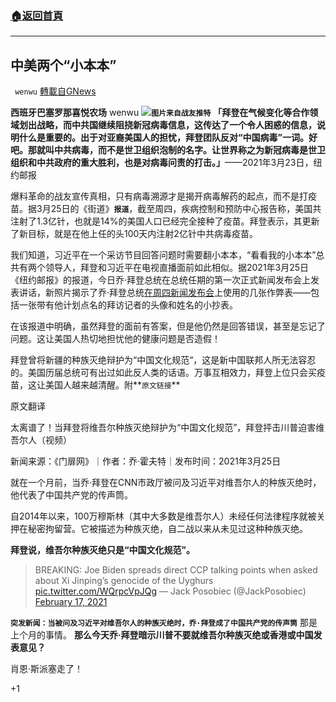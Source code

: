 ###  [:house:返回首頁](https://github.com/ourhimalayas/txt)
---

## 中美两个“小本本”
` wenwu` [轉載自GNews](https://gnews.org/zh-hans/1019122/)

**西班牙巴塞罗那喜悦农场** wenwu
![]()![](https://gnews.org/wp-content/uploads/2021/03/Screen-Shot-2021-03-25-at-8.22.45-PM.png)**`图片来自战友推特`**
**「拜登在气候变化等合作领域划出战略，而中共国继续阻挠新冠病毒信息，这传达了一个令人困惑的信息，说明什么是重要的。出于对亚裔美国人的担忧，拜登团队反对“中国病毒”一词。好吧。那就叫中共病毒，而不是世卫组织泡制的名字。让世界称之为新冠病毒是世卫组织和中共政府的重大胜利，也是对病毒问责的打击。」**——2021年3月23日，纽约邮报

爆料革命的战友宣传真相，只有病毒溯源才是揭开病毒解药的起点，而不是打疫苗。据3月25日的《街道》**`报道`**，截至周四，疾病控制和预防中心报告称，美国共注射了1.3亿针，也就是14%的美国人口已经完全接种了疫苗。拜登表示，其更新了新目标，就是在他上任的头100天内注射2亿针中共病毒疫苗。

我们知道，习近平在一个采访节目回答问题时需要翻小本本，“看看我的小本本”总共有两个领导人，拜登和习近平在电视直播面前如此相似。据2021年3月25日《纽约邮报》的报道，今日乔·拜登总统在总统任期的第一次正式新闻发布会上发表讲话，新照片揭示了乔·拜登总统[在周四新闻发布会](https://nypost.com/2021/03/25/biden-kicks-off-first-formal-press-conference-at-white-house/)上使用的几张作弊表——包括一张带有他计划点名的拜访记者的头像和姓名的小抄表。

在该报道中明确，虽然拜登的面前有答案，但是他仍然是回答错误，甚至是忘记了问题。这让美国人热切地担忧他的健康问题是否造假！

拜登曾将新疆的种族灭绝辩护为“中国文化规范“，这是新中国联邦人所无法容忍的。美国历届总统可有出过如此反人类的话语。万事互相效力，拜登上位只会买疫苗，这让美国人越来越清醒。附**`原文链接`**

原文翻译

太离谱了！当拜登将维吾尔种族灭绝辩护为“中国文化规范”，拜登抨击川普迫害维吾尔人（视频）

新闻来源：《门扉网》｜作者：乔·霍夫特｜发布时间：2021年3月25日

就在一个月前，当乔·拜登在CNN市政厅被问及习近平对维吾尔人的种族灭绝时，他代表了中国共产党的传声筒。

自2014年以来，100万穆斯林（其中大多数是维吾尔人）未经任何法律程序就被关押在秘密拘留营。它被描述为种族灭绝，自二战以来从未见过这种种族灭绝。

**拜登说，维吾尔种族灭绝只是“中国文化规范”。**



> BREAKING: Joe Biden spreads direct CCP talking points when asked about Xi Jinping’s genocide of the Uyghurs [pic.twitter.com/WQrpcVpJQg](https://t.co/WQrpcVpJQg)
> — Jack Posobiec (@JackPosobiec) [February 17, 2021](https://twitter.com/JackPosobiec/status/1361890213669310464?ref_src=twsrc%5Etfw)


**`突发新闻：当被问及习近平对维吾尔人的种族灭绝时，乔·拜登成了中国共产党的传声筒`**
那是上个月的事情。
**那么今天乔·拜登暗示川普不要就维吾尔种族灭绝或香港或中国发表意见？**

肖恩·斯派塞走了！

+1
